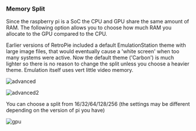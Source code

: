 ### Memory Split

Since the raspberry pi is a SoC the CPU and GPU share the same amount of RAM. The following option allows you to choose how much RAM you allocate to the GPU compared to the CPU.

Earlier versions of RetroPie included a default EmulationStation theme with large image files, that would eventually cause a 'white screen' when too many systems were active. Now the default theme ('Carbon') is much lighter so there is no reason to change the split unless you choose a heavier theme. Emulation itself uses vert little video memory.

![advanced](https://cloud.githubusercontent.com/assets/10035308/10713851/061f690e-7a93-11e5-9ed1-86981e7c9325.png)

![advanced2](https://cloud.githubusercontent.com/assets/10035308/10713853/290b82cc-7a93-11e5-92ec-0b94aaa60185.png)

You can choose a split from 16/32/64/128/256 (the settings may be different depending on the version of pi you have)

![gpu](https://cloud.githubusercontent.com/assets/10035308/10713855/53c539b8-7a93-11e5-9016-2117e8a890ad.png)